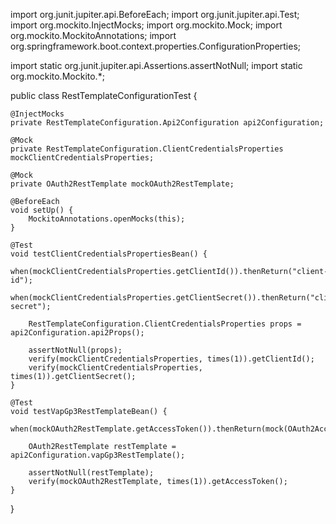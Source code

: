import org.junit.jupiter.api.BeforeEach;
import org.junit.jupiter.api.Test;
import org.mockito.InjectMocks;
import org.mockito.Mock;
import org.mockito.MockitoAnnotations;
import org.springframework.boot.context.properties.ConfigurationProperties;

import static org.junit.jupiter.api.Assertions.assertNotNull;
import static org.mockito.Mockito.*;

public class RestTemplateConfigurationTest {

    @InjectMocks
    private RestTemplateConfiguration.Api2Configuration api2Configuration;

    @Mock
    private RestTemplateConfiguration.ClientCredentialsProperties mockClientCredentialsProperties;

    @Mock
    private OAuth2RestTemplate mockOAuth2RestTemplate;

    @BeforeEach
    void setUp() {
        MockitoAnnotations.openMocks(this);
    }

    @Test
    void testClientCredentialsPropertiesBean() {
        when(mockClientCredentialsProperties.getClientId()).thenReturn("client-id");
        when(mockClientCredentialsProperties.getClientSecret()).thenReturn("client-secret");

        RestTemplateConfiguration.ClientCredentialsProperties props = api2Configuration.api2Props();
        
        assertNotNull(props);
        verify(mockClientCredentialsProperties, times(1)).getClientId();
        verify(mockClientCredentialsProperties, times(1)).getClientSecret();
    }

    @Test
    void testVapGp3RestTemplateBean() {
        when(mockOAuth2RestTemplate.getAccessToken()).thenReturn(mock(OAuth2AccessToken.class));
        
        OAuth2RestTemplate restTemplate = api2Configuration.vapGp3RestTemplate();
        
        assertNotNull(restTemplate);
        verify(mockOAuth2RestTemplate, times(1)).getAccessToken();
    }
}